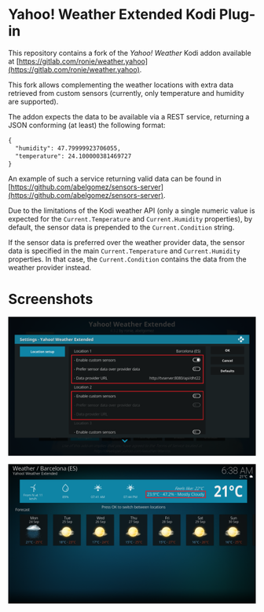 # Yahoo! Weather Extended Kodi Plug-in

This repository contains a fork of the _Yahoo! Weather_ Kodi addon available at [https://gitlab.com/ronie/weather.yahoo](https://gitlab.com/ronie/weather.yahoo).

This fork allows complementing the weather locations with extra data retrieved from custom sensors (currently, only temperature and humidity are supported).

The addon expects the data to be available via a REST service, returning a JSON conforming (at least) the following format:

```
{
  "humidity": 47.79999923706055,
  "temperature": 24.100000381469727
}
```

An example of such a service returning valid data can be found in [https://github.com/abelgomez/sensors-server](https://github.com/abelgomez/sensors-server).

Due to the limitations of the Kodi weather API (only a single numeric value is expected for the `Current.Temperature` and `Current.Humidity` properties), by default, the sensor data is prepended to the `Current.Condition` string.

If the sensor data is preferred over the weather provider data, the sensor data is specified in the main `Current.Temperature` and `Current.Humidity` properties. In that case, the `Current.Condition` contains the data from the weather provider instead.

# Screenshots

![Settings Window](./doc/screenshot1.png "Settings Window")

![Weather Window](./doc/screenshot2.png "Weather Window")
